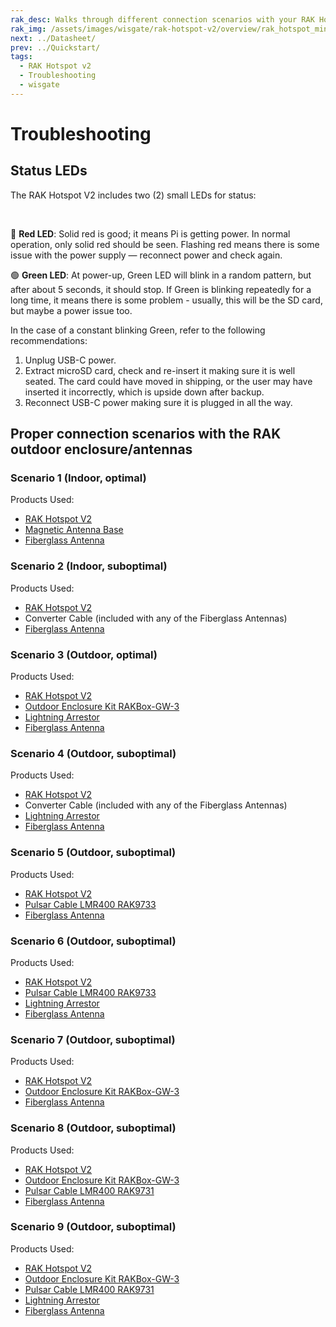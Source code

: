 ```yaml
---
rak_desc: Walks through different connection scenarios with your RAK Hotspot v2. This includes both the outdoor and indoor enclosure and antennas of RAKwireless suitable for your LoRaWAN Gateway.
rak_img: /assets/images/wisgate/rak-hotspot-v2/overview/rak_hotspot_miner_v2.png
next: ../Datasheet/
prev: ../Quickstart/
tags:
  - RAK Hotspot v2
  - Troubleshooting
  - wisgate
---
```


# Troubleshooting

## Status LEDs

The RAK Hotspot V2 includes two (2) small LEDs for status: 

<br>

<rk-img
  src="/assets/images/wisgate/rak-hotspot-v2/troubleshooting/StatusLED.svg"
  width="30%"
  caption="Status LED location"
/> 

🔴 **Red LED**: Solid red is good; it means Pi is getting power. In normal operation, only solid red should be seen. Flashing red means there is some issue with the power supply — reconnect power and check again.

🟢 **Green LED**: At power-up, Green LED will blink in a random pattern, but after about 5 seconds, it should stop. If Green is blinking repeatedly for a long time, it means there is some problem - usually, this will be the SD card, but maybe a power issue too.

In the case of a constant blinking Green, refer to the following recommendations:

1. Unplug USB-C power.
2. Extract microSD card, check and re-insert it making sure it is well seated. The card could have moved in shipping, or the user may have inserted it incorrectly, which is upside down after backup.
3. Reconnect USB-C power making sure it is plugged in all the way.


## Proper connection scenarios with the RAK outdoor enclosure/antennas

### Scenario 1 (Indoor, optimal)

Products Used:

- [RAK Hotspot V2](https://store.rakwireless.com/products/rak-hotspot-miner?utm_source=RAKHotspotMiner&utm_medium=Document&utm_campaign=BuyFromStore) 
- [Magnetic Antenna Base](https://store.rakwireless.com/products/antenna-magnetic-base?utm_source=MagneticAntennaBase&utm_medium=Document&utm_campaign=BuyFromStore)
- [Fiberglass Antenna](https://store.rakwireless.com/products/900-930mhz-8dbi-fiber-glass-antenna?variant=36518410322078&utm_source=868-930MHz8dBiFiberGlassAntenna&utm_medium=Document&utm_campaign=BuyFromStore)

<rk-img
  src="/assets/images/wisgate/rak-hotspot-v2/troubleshooting/1a.png"
  width="100%"
  caption="RAK Hotspot V2 + Magnetic Antenna Base + Fiberglass Antenna"
/> 

### Scenario 2 (Indoor, suboptimal)

Products Used:

- [RAK Hotspot V2](https://store.rakwireless.com/products/rak-hotspot-miner?utm_source=RAKHotspotMiner&utm_medium=Document&utm_campaign=BuyFromStore)  
- Converter Cable (included with any of the Fiberglass Antennas)
- [Fiberglass Antenna](https://store.rakwireless.com/products/900-930mhz-8dbi-fiber-glass-antenna?variant=36518410322078&utm_source=868-930MHz8dBiFiberGlassAntenna&utm_medium=Document&utm_campaign=BuyFromStore)
  
<rk-img
  src="/assets/images/wisgate/rak-hotspot-v2/troubleshooting/2a.png"
  width="100%"
  caption="RAK Hotspot V2 + Converter Cable + Fiberglass Antenna"
/> 

### Scenario 3 (Outdoor, optimal)

Products Used:

- [RAK Hotspot V2](https://store.rakwireless.com/products/rak-hotspot-miner?utm_source=RAKHotspotMiner&utm_medium=Document&utm_campaign=BuyFromStore) 
- [Outdoor Enclosure Kit RAKBox-GW-3](https://store.rakwireless.com/products/Outdoor-Enclosure-Kit-H?utm_source=OutdoorEnclosureKitH&utm_medium=Document&utm_campaign=BuyFromStore)
- [Lightning Arrestor](https://store.rakwireless.com/products/lightning-arrestor-for-gps-antenna?utm_source=LoRa-WiFi-LTE-SPD&utm_medium=Document&utm_campaign=BuyFromStore)
- [Fiberglass Antenna](https://store.rakwireless.com/products/900-930mhz-8dbi-fiber-glass-antenna?variant=36518410322078&utm_source=868-930MHz8dBiFiberGlassAntenna&utm_medium=Document&utm_campaign=BuyFromStore)

<rk-img
  src="/assets/images/wisgate/rak-hotspot-v2/troubleshooting/7a.png"
  width="100%"
  caption="RAK Hotspot V2 + Outdoor Enclosure Kit RAKBox-GW-3 + Lightning Arrestor + Fiberglass Antenna"
/> 
### Scenario 4 (Outdoor, suboptimal)

Products Used:

- [RAK Hotspot V2](https://store.rakwireless.com/products/rak-hotspot-miner?utm_source=RAKHotspotMiner&utm_medium=Document&utm_campaign=BuyFromStore) 
- Converter Cable (included with any of the Fiberglass Antennas)
- [Lightning Arrestor](https://store.rakwireless.com/products/lightning-arrestor-for-gps-antenna?utm_source=LoRa-WiFi-LTE-SPD&utm_medium=Document&utm_campaign=BuyFromStore)
- [Fiberglass Antenna](https://store.rakwireless.com/products/900-930mhz-8dbi-fiber-glass-antenna?variant=36518410322078&utm_source=868-930MHz8dBiFiberGlassAntenna&utm_medium=Document&utm_campaign=BuyFromStore)

<rk-img
  src="/assets/images/wisgate/rak-hotspot-v2/troubleshooting/3a.png"
  width="100%"
  caption="RAK Hotspot V2 + Converter Cable + Lightning Arrestor + Fiberglass Antenna"
/> 

### Scenario 5 (Outdoor, suboptimal)

Products Used:

- [RAK Hotspot V2](https://store.rakwireless.com/products/rak-hotspot-miner?utm_source=RAKHotspotMiner&utm_medium=Document&utm_campaign=BuyFromStore) 
- [Pulsar Cable LMR400 RAK9733](https://store.rakwireless.com/products/pulsar-cable-rak9731-rak9733?utm_source=RAK9733&utm_medium=Document&utm_campaign=BuyFromStore)
- [Fiberglass Antenna](https://store.rakwireless.com/products/900-930mhz-8dbi-fiber-glass-antenna?variant=36518410322078&utm_source=868-930MHz8dBiFiberGlassAntenna&utm_medium=Document&utm_campaign=BuyFromStore)

<rk-img
  src="/assets/images/wisgate/rak-hotspot-v2/troubleshooting/4a.png"
  width="100%"
  caption="RAK Hotspot V2 + Pulsar Cable LMR400 RAK9733 + Fiberglass Antenna"
/> 

### Scenario 6 (Outdoor, suboptimal)

Products Used:

- [RAK Hotspot V2](https://store.rakwireless.com/products/rak-hotspot-miner?utm_source=RAKHotspotMiner&utm_medium=Document&utm_campaign=BuyFromStore)  
- [Pulsar Cable LMR400 RAK9733](https://store.rakwireless.com/products/pulsar-cable-rak9731-rak9733?utm_source=RAK9733&utm_medium=Document&utm_campaign=BuyFromStore)
- [Lightning Arrestor](https://store.rakwireless.com/products/lightning-arrestor-for-gps-antenna?utm_source=LoRa-WiFi-LTE-SPD&utm_medium=Document&utm_campaign=BuyFromStore)
- [Fiberglass Antenna](https://store.rakwireless.com/products/900-930mhz-8dbi-fiber-glass-antenna?variant=36518410322078&utm_source=868-930MHz8dBiFiberGlassAntenna&utm_medium=Document&utm_campaign=BuyFromStore)

<rk-img
  src="/assets/images/wisgate/rak-hotspot-v2/troubleshooting/5a.png"
  width="100%"
  caption="RAK Hotspot V2 + Pulsar Cable LMR400 RAK9733 + Lightning Arrestor + Fiberglass Antenna"
/> 

### Scenario 7 (Outdoor, suboptimal)

Products Used:

- [RAK Hotspot V2](https://store.rakwireless.com/products/rak-hotspot-miner?utm_source=RAKHotspotMiner&utm_medium=Document&utm_campaign=BuyFromStore)  
- [Outdoor Enclosure Kit RAKBox-GW-3](https://store.rakwireless.com/products/Outdoor-Enclosure-Kit-H?utm_source=OutdoorEnclosureKitH&utm_medium=Document&utm_campaign=BuyFromStore)
- [Fiberglass Antenna](https://store.rakwireless.com/products/900-930mhz-8dbi-fiber-glass-antenna?variant=36518410322078&utm_source=868-930MHz8dBiFiberGlassAntenna&utm_medium=Document&utm_campaign=BuyFromStore)

<rk-img
  src="/assets/images/wisgate/rak-hotspot-v2/troubleshooting/6a.png"
  width="100%"
  caption="RAK Hotspot V2 + Outdoor Enclosure Kit RAKBox-GW-3 + Fiberglass Antenna"
/> 

### Scenario 8 (Outdoor, suboptimal)

Products Used:

- [RAK Hotspot V2](https://store.rakwireless.com/products/rak-hotspot-miner?utm_source=RAKHotspotMiner&utm_medium=Document&utm_campaign=BuyFromStore)  
- [Outdoor Enclosure Kit RAKBox-GW-3](https://store.rakwireless.com/products/Outdoor-Enclosure-Kit-H?utm_source=OutdoorEnclosureKitH&utm_medium=Document&utm_campaign=BuyFromStore)
- [Pulsar Cable LMR400 RAK9731](https://store.rakwireless.com/products/pulsar-cable-rak9731-rak9733?utm_source=RAK9731&utm_medium=Document&utm_campaign=BuyFromStore)
- [Fiberglass Antenna](https://store.rakwireless.com/products/900-930mhz-8dbi-fiber-glass-antenna?variant=36518410322078&utm_source=868-930MHz8dBiFiberGlassAntenna&utm_medium=Document&utm_campaign=BuyFromStore)

<rk-img
  src="/assets/images/wisgate/rak-hotspot-v2/troubleshooting/8a.png"
  width="100%"
  caption="RAK Hotspot V2 + Outdoor Enclosure Kit RAKBox-GW-3 + Pulsar Cable LMR400 RAK9731 + Fiberglass Antenna"
/> 

### Scenario 9 (Outdoor, suboptimal)

Products Used:

- [RAK Hotspot V2](https://store.rakwireless.com/products/rak-hotspot-miner?utm_source=RAKHotspotMiner&utm_medium=Document&utm_campaign=BuyFromStore) 
- [Outdoor Enclosure Kit RAKBox-GW-3](https://store.rakwireless.com/products/Outdoor-Enclosure-Kit-H?utm_source=OutdoorEnclosureKitH&utm_medium=Document&utm_campaign=BuyFromStore)
- [Pulsar Cable LMR400 RAK9731](https://store.rakwireless.com/products/pulsar-cable-rak9731-rak9733?utm_source=RAK9731&utm_medium=Document&utm_campaign=BuyFromStore)
- [Lightning Arrestor](https://store.rakwireless.com/products/lightning-arrestor-for-gps-antenna?utm_source=LoRa-WiFi-LTE-SPD&utm_medium=Document&utm_campaign=BuyFromStore)
- [Fiberglass Antenna](https://store.rakwireless.com/products/900-930mhz-8dbi-fiber-glass-antenna?variant=36518410322078&utm_source=868-930MHz8dBiFiberGlassAntenna&utm_medium=Document&utm_campaign=BuyFromStore)

<rk-img
  src="/assets/images/wisgate/rak-hotspot-v2/troubleshooting/9a.png"
  width="100%"
  caption="RAK Hotspot V2 + Outdoor Enclosure Kit RAKBox-GW-3 + Pulsar Cable LMR400 RAK9731 + Lightning Arrestor + Fiberglass Antenna"
/> 
